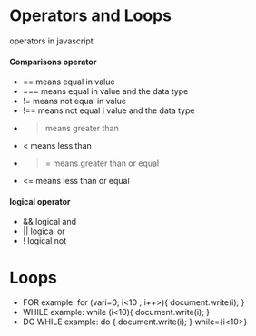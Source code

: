 # Operators and Loops
 operators in javascript 
 #### Comparisons operator
 - == means equal in value
 - === means equal in value and the data type
 - != means not equal in value
 - !== means not equal i value and the data type
 - > means greater than
 - <  means less than
 - >= means greater than or equal
 - <= means less than or equal
#### logical operator
- && logical and 
- || logical or
- ! logical not
# Loops
- FOR 
example:
for (vari=0; i<10 ; i++>){
    document.write(i);
}
- WHILE
example:
while (i<10){
    document.write(i);
}
- DO WHILE
example:
do {
    document.write(i);
} while={i<10>}

